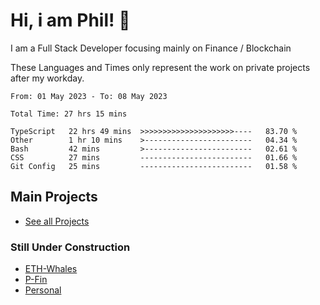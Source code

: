 # Hi, i am Phil! 👋
I am a Full Stack Developer focusing mainly on Finance / Blockchain

These Languages and Times only represent the work on private projects after my workday.
<!--START_SECTION:waka-->

```text
From: 01 May 2023 - To: 08 May 2023

Total Time: 27 hrs 15 mins

TypeScript   22 hrs 49 mins  >>>>>>>>>>>>>>>>>>>>>----   83.70 %
Other        1 hr 10 mins    >------------------------   04.34 %
Bash         42 mins         >------------------------   02.61 %
CSS          27 mins         -------------------------   01.66 %
Git Config   25 mins         -------------------------   01.58 %
```

<!--END_SECTION:waka-->

## Main Projects
- [See all Projects](https://www.github.com/phil-schmidtke/projects)
### Still Under Construction
- [ETH-Whales](https://www.eth-whales.com)
- [P-Fin](https://www.p-fin.de)
- [Personal](https://www.phil-schmidtke.de)
